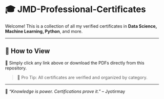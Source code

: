 # 🎓 JMD-Professional-Certificates
Welcome! This is a collection of all my verified certificates in **Data Science, Machine Learning, Python**, and more.

---

## 🚀 How to View
📁 Simply click any link above or download the PDFs directly from this repository.

> 🧠 Pro Tip: All certificates are verified and organized by category.

---

📌 _“Knowledge is power. Certifications prove it.”_ – Jyotirmay
